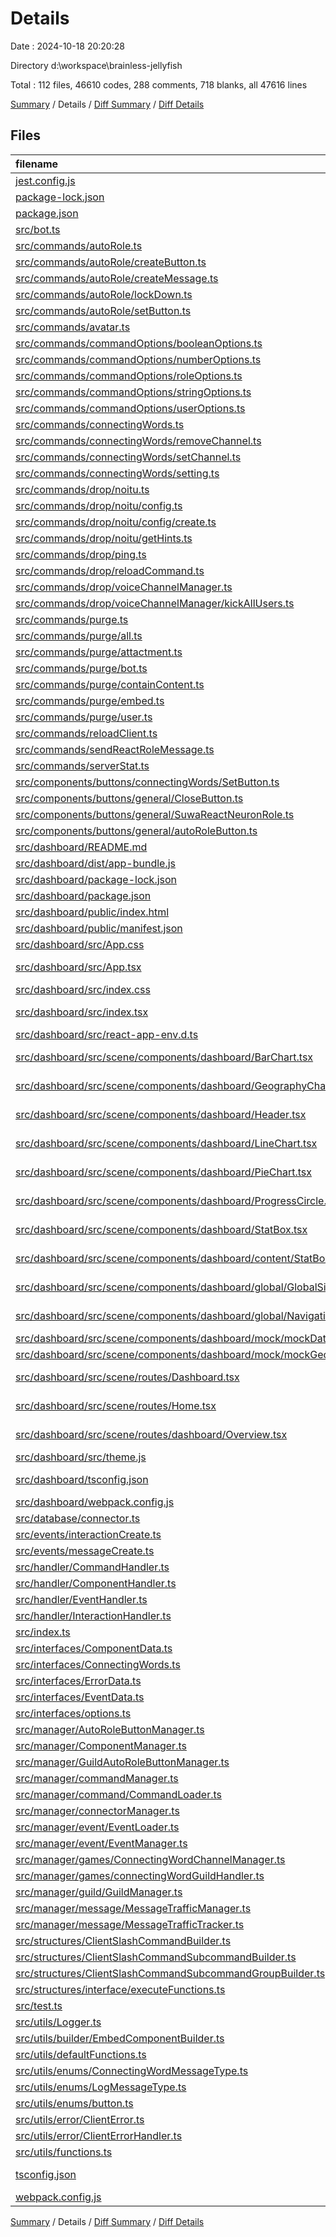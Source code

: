 # Details

Date : 2024-10-18 20:20:28

Directory d:\\workspace\\brainless-jellyfish

Total : 112 files,  46610 codes, 288 comments, 718 blanks, all 47616 lines

[Summary](results.md) / Details / [Diff Summary](diff.md) / [Diff Details](diff-details.md)

## Files
| filename | language | code | comment | blank | total |
| :--- | :--- | ---: | ---: | ---: | ---: |
| [jest.config.js](/jest.config.js) | JavaScript | 4 | 0 | 1 | 5 |
| [package-lock.json](/package-lock.json) | JSON | 5,081 | 0 | 1 | 5,082 |
| [package.json](/package.json) | JSON | 28 | 0 | 1 | 29 |
| [src/bot.ts](/src/bot.ts) | TypeScript | 86 | 6 | 14 | 106 |
| [src/commands/autoRole.ts](/src/commands/autoRole.ts) | TypeScript | 6 | 0 | 2 | 8 |
| [src/commands/autoRole/createButton.ts](/src/commands/autoRole/createButton.ts) | TypeScript | 91 | 3 | 13 | 107 |
| [src/commands/autoRole/createMessage.ts](/src/commands/autoRole/createMessage.ts) | TypeScript | 78 | 4 | 12 | 94 |
| [src/commands/autoRole/lockDown.ts](/src/commands/autoRole/lockDown.ts) | TypeScript | 2 | 0 | 2 | 4 |
| [src/commands/autoRole/setButton.ts](/src/commands/autoRole/setButton.ts) | TypeScript | 66 | 2 | 11 | 79 |
| [src/commands/avatar.ts](/src/commands/avatar.ts) | TypeScript | 26 | 0 | 8 | 34 |
| [src/commands/commandOptions/booleanOptions.ts](/src/commands/commandOptions/booleanOptions.ts) | TypeScript | 5 | 0 | 2 | 7 |
| [src/commands/commandOptions/numberOptions.ts](/src/commands/commandOptions/numberOptions.ts) | TypeScript | 15 | 0 | 3 | 18 |
| [src/commands/commandOptions/roleOptions.ts](/src/commands/commandOptions/roleOptions.ts) | TypeScript | 5 | 0 | 2 | 7 |
| [src/commands/commandOptions/stringOptions.ts](/src/commands/commandOptions/stringOptions.ts) | TypeScript | 38 | 0 | 10 | 48 |
| [src/commands/commandOptions/userOptions.ts](/src/commands/commandOptions/userOptions.ts) | TypeScript | 13 | 0 | 5 | 18 |
| [src/commands/connectingWords.ts](/src/commands/connectingWords.ts) | TypeScript | 9 | 0 | 2 | 11 |
| [src/commands/connectingWords/removeChannel.ts](/src/commands/connectingWords/removeChannel.ts) | TypeScript | 17 | 4 | 3 | 24 |
| [src/commands/connectingWords/setChannel.ts](/src/commands/connectingWords/setChannel.ts) | TypeScript | 18 | 2 | 3 | 23 |
| [src/commands/connectingWords/setting.ts](/src/commands/connectingWords/setting.ts) | TypeScript | 22 | 0 | 3 | 25 |
| [src/commands/drop/noitu.ts](/src/commands/drop/noitu.ts) | TypeScript | 6 | 0 | 3 | 9 |
| [src/commands/drop/noitu/config.ts](/src/commands/drop/noitu/config.ts) | TypeScript | 6 | 0 | 4 | 10 |
| [src/commands/drop/noitu/config/create.ts](/src/commands/drop/noitu/config/create.ts) | TypeScript | 6 | 0 | 3 | 9 |
| [src/commands/drop/noitu/getHints.ts](/src/commands/drop/noitu/getHints.ts) | TypeScript | 6 | 0 | 3 | 9 |
| [src/commands/drop/ping.ts](/src/commands/drop/ping.ts) | TypeScript | 8 | 0 | 3 | 11 |
| [src/commands/drop/reloadCommand.ts](/src/commands/drop/reloadCommand.ts) | TypeScript | 15 | 4 | 2 | 21 |
| [src/commands/drop/voiceChannelManager.ts](/src/commands/drop/voiceChannelManager.ts) | TypeScript | 7 | 0 | 3 | 10 |
| [src/commands/drop/voiceChannelManager/kickAllUsers.ts](/src/commands/drop/voiceChannelManager/kickAllUsers.ts) | TypeScript | 40 | 0 | 7 | 47 |
| [src/commands/purge.ts](/src/commands/purge.ts) | TypeScript | 7 | 0 | 2 | 9 |
| [src/commands/purge/all.ts](/src/commands/purge/all.ts) | TypeScript | 17 | 1 | 4 | 22 |
| [src/commands/purge/attactment.ts](/src/commands/purge/attactment.ts) | TypeScript | 20 | 1 | 4 | 25 |
| [src/commands/purge/bot.ts](/src/commands/purge/bot.ts) | TypeScript | 17 | 1 | 4 | 22 |
| [src/commands/purge/containContent.ts](/src/commands/purge/containContent.ts) | TypeScript | 25 | 0 | 4 | 29 |
| [src/commands/purge/embed.ts](/src/commands/purge/embed.ts) | TypeScript | 17 | 1 | 4 | 22 |
| [src/commands/purge/user.ts](/src/commands/purge/user.ts) | TypeScript | 22 | 1 | 4 | 27 |
| [src/commands/reloadClient.ts](/src/commands/reloadClient.ts) | TypeScript | 17 | 0 | 3 | 20 |
| [src/commands/sendReactRoleMessage.ts](/src/commands/sendReactRoleMessage.ts) | TypeScript | 31 | 0 | 5 | 36 |
| [src/commands/serverStat.ts](/src/commands/serverStat.ts) | TypeScript | 33 | 0 | 8 | 41 |
| [src/components/buttons/connectingWords/SetButton.ts](/src/components/buttons/connectingWords/SetButton.ts) | TypeScript | 11 | 0 | 3 | 14 |
| [src/components/buttons/general/CloseButton.ts](/src/components/buttons/general/CloseButton.ts) | TypeScript | 11 | 0 | 3 | 14 |
| [src/components/buttons/general/SuwaReactNeuronRole.ts](/src/components/buttons/general/SuwaReactNeuronRole.ts) | TypeScript | 30 | 1 | 3 | 34 |
| [src/components/buttons/general/autoRoleButton.ts](/src/components/buttons/general/autoRoleButton.ts) | TypeScript | 40 | 0 | 6 | 46 |
| [src/dashboard/README.md](/src/dashboard/README.md) | Markdown | 26 | 0 | 21 | 47 |
| [src/dashboard/dist/app-bundle.js](/src/dashboard/dist/app-bundle.js) | JavaScript | 14 | 7 | 4 | 25 |
| [src/dashboard/package-lock.json](/src/dashboard/package-lock.json) | JSON | 22,326 | 0 | 1 | 22,327 |
| [src/dashboard/package.json](/src/dashboard/package.json) | JSON | 67 | 0 | 1 | 68 |
| [src/dashboard/public/index.html](/src/dashboard/public/index.html) | HTML | 20 | 23 | 1 | 44 |
| [src/dashboard/public/manifest.json](/src/dashboard/public/manifest.json) | JSON | 25 | 0 | 1 | 26 |
| [src/dashboard/src/App.css](/src/dashboard/src/App.css) | CSS | 33 | 0 | 6 | 39 |
| [src/dashboard/src/App.tsx](/src/dashboard/src/App.tsx) | TypeScript JSX | 34 | 0 | 4 | 38 |
| [src/dashboard/src/index.css](/src/dashboard/src/index.css) | CSS | 26 | 3 | 6 | 35 |
| [src/dashboard/src/index.tsx](/src/dashboard/src/index.tsx) | TypeScript JSX | 13 | 0 | 2 | 15 |
| [src/dashboard/src/react-app-env.d.ts](/src/dashboard/src/react-app-env.d.ts) | TypeScript | 0 | 1 | 1 | 2 |
| [src/dashboard/src/scene/components/dashboard/BarChart.tsx](/src/dashboard/src/scene/components/dashboard/BarChart.tsx) | TypeScript JSX | 126 | 1 | 4 | 131 |
| [src/dashboard/src/scene/components/dashboard/GeographyChart.tsx](/src/dashboard/src/scene/components/dashboard/GeographyChart.tsx) | TypeScript JSX | 83 | 0 | 3 | 86 |
| [src/dashboard/src/scene/components/dashboard/Header.tsx](/src/dashboard/src/scene/components/dashboard/Header.tsx) | TypeScript JSX | 26 | 0 | 4 | 30 |
| [src/dashboard/src/scene/components/dashboard/LineChart.tsx](/src/dashboard/src/scene/components/dashboard/LineChart.tsx) | TypeScript JSX | 116 | 0 | 5 | 121 |
| [src/dashboard/src/scene/components/dashboard/PieChart.tsx](/src/dashboard/src/scene/components/dashboard/PieChart.tsx) | TypeScript JSX | 107 | 0 | 3 | 110 |
| [src/dashboard/src/scene/components/dashboard/ProgressCircle.tsx](/src/dashboard/src/scene/components/dashboard/ProgressCircle.tsx) | TypeScript JSX | 20 | 0 | 3 | 23 |
| [src/dashboard/src/scene/components/dashboard/StatBox.tsx](/src/dashboard/src/scene/components/dashboard/StatBox.tsx) | TypeScript JSX | 51 | 0 | 5 | 56 |
| [src/dashboard/src/scene/components/dashboard/content/StatBox.tsx](/src/dashboard/src/scene/components/dashboard/content/StatBox.tsx) | TypeScript JSX | 60 | 0 | 6 | 66 |
| [src/dashboard/src/scene/components/dashboard/global/GlobalSideBar.tsx](/src/dashboard/src/scene/components/dashboard/global/GlobalSideBar.tsx) | TypeScript JSX | 182 | 1 | 14 | 197 |
| [src/dashboard/src/scene/components/dashboard/global/NavigationBar.tsx](/src/dashboard/src/scene/components/dashboard/global/NavigationBar.tsx) | TypeScript JSX | 40 | 0 | 5 | 45 |
| [src/dashboard/src/scene/components/dashboard/mock/mockData.js](/src/dashboard/src/scene/components/dashboard/mock/mockData.js) | JavaScript | 1,299 | 0 | 10 | 1,309 |
| [src/dashboard/src/scene/components/dashboard/mock/mockGeoFeatures.js](/src/dashboard/src/scene/components/dashboard/mock/mockGeoFeatures.js) | JavaScript | 13,549 | 0 | 1 | 13,550 |
| [src/dashboard/src/scene/routes/Dashboard.tsx](/src/dashboard/src/scene/routes/Dashboard.tsx) | TypeScript JSX | 15 | 0 | 3 | 18 |
| [src/dashboard/src/scene/routes/Home.tsx](/src/dashboard/src/scene/routes/Home.tsx) | TypeScript JSX | 0 | 0 | 1 | 1 |
| [src/dashboard/src/scene/routes/dashboard/Overview.tsx](/src/dashboard/src/scene/routes/dashboard/Overview.tsx) | TypeScript JSX | 219 | 45 | 11 | 275 |
| [src/dashboard/src/theme.js](/src/dashboard/src/theme.js) | JavaScript | 218 | 5 | 7 | 230 |
| [src/dashboard/tsconfig.json](/src/dashboard/tsconfig.json) | JSON with Comments | 26 | 0 | 1 | 27 |
| [src/dashboard/webpack.config.js](/src/dashboard/webpack.config.js) | JavaScript | 23 | 0 | 2 | 25 |
| [src/database/connector.ts](/src/database/connector.ts) | TypeScript | 37 | 0 | 9 | 46 |
| [src/events/interactionCreate.ts](/src/events/interactionCreate.ts) | TypeScript | 10 | 0 | 3 | 13 |
| [src/events/messageCreate.ts](/src/events/messageCreate.ts) | TypeScript | 8 | 0 | 3 | 11 |
| [src/handler/CommandHandler.ts](/src/handler/CommandHandler.ts) | TypeScript | 80 | 0 | 15 | 95 |
| [src/handler/ComponentHandler.ts](/src/handler/ComponentHandler.ts) | TypeScript | 33 | 0 | 5 | 38 |
| [src/handler/EventHandler.ts](/src/handler/EventHandler.ts) | TypeScript | 41 | 0 | 5 | 46 |
| [src/handler/InteractionHandler.ts](/src/handler/InteractionHandler.ts) | TypeScript | 19 | 1 | 4 | 24 |
| [src/index.ts](/src/index.ts) | TypeScript | 8 | 0 | 5 | 13 |
| [src/interfaces/ComponentData.ts](/src/interfaces/ComponentData.ts) | TypeScript | 18 | 0 | 4 | 22 |
| [src/interfaces/ConnectingWords.ts](/src/interfaces/ConnectingWords.ts) | TypeScript | 16 | 2 | 5 | 23 |
| [src/interfaces/ErrorData.ts](/src/interfaces/ErrorData.ts) | TypeScript | 18 | 0 | 4 | 22 |
| [src/interfaces/EventData.ts](/src/interfaces/EventData.ts) | TypeScript | 5 | 0 | 2 | 7 |
| [src/interfaces/options.ts](/src/interfaces/options.ts) | TypeScript | 11 | 0 | 2 | 13 |
| [src/manager/AutoRoleButtonManager.ts](/src/manager/AutoRoleButtonManager.ts) | TypeScript | 29 | 3 | 8 | 40 |
| [src/manager/ComponentManager.ts](/src/manager/ComponentManager.ts) | TypeScript | 47 | 0 | 12 | 59 |
| [src/manager/GuildAutoRoleButtonManager.ts](/src/manager/GuildAutoRoleButtonManager.ts) | TypeScript | 273 | 0 | 46 | 319 |
| [src/manager/commandManager.ts](/src/manager/commandManager.ts) | TypeScript | 52 | 3 | 16 | 71 |
| [src/manager/command/CommandLoader.ts](/src/manager/command/CommandLoader.ts) | TypeScript | 206 | 0 | 43 | 249 |
| [src/manager/connectorManager.ts](/src/manager/connectorManager.ts) | TypeScript | 58 | 0 | 13 | 71 |
| [src/manager/event/EventLoader.ts](/src/manager/event/EventLoader.ts) | TypeScript | 5 | 1 | 8 | 14 |
| [src/manager/event/EventManager.ts](/src/manager/event/EventManager.ts) | TypeScript | 7 | 0 | 4 | 11 |
| [src/manager/games/ConnectingWordChannelManager.ts](/src/manager/games/ConnectingWordChannelManager.ts) | TypeScript | 120 | 0 | 15 | 135 |
| [src/manager/games/connectingWordGuildHandler.ts](/src/manager/games/connectingWordGuildHandler.ts) | TypeScript | 11 | 0 | 5 | 16 |
| [src/manager/guild/GuildManager.ts](/src/manager/guild/GuildManager.ts) | TypeScript | 26 | 0 | 7 | 33 |
| [src/manager/message/MessageTrafficManager.ts](/src/manager/message/MessageTrafficManager.ts) | TypeScript | 30 | 0 | 6 | 36 |
| [src/manager/message/MessageTrafficTracker.ts](/src/manager/message/MessageTrafficTracker.ts) | TypeScript | 25 | 0 | 7 | 32 |
| [src/structures/ClientSlashCommandBuilder.ts](/src/structures/ClientSlashCommandBuilder.ts) | TypeScript | 108 | 0 | 17 | 125 |
| [src/structures/ClientSlashCommandSubcommandBuilder.ts](/src/structures/ClientSlashCommandSubcommandBuilder.ts) | TypeScript | 24 | 0 | 7 | 31 |
| [src/structures/ClientSlashCommandSubcommandGroupBuilder.ts](/src/structures/ClientSlashCommandSubcommandGroupBuilder.ts) | TypeScript | 37 | 0 | 6 | 43 |
| [src/structures/interface/executeFunctions.ts](/src/structures/interface/executeFunctions.ts) | TypeScript | 14 | 8 | 9 | 31 |
| [src/test.ts](/src/test.ts) | TypeScript | 6 | 0 | 2 | 8 |
| [src/utils/Logger.ts](/src/utils/Logger.ts) | TypeScript | 80 | 33 | 16 | 129 |
| [src/utils/builder/EmbedComponentBuilder.ts](/src/utils/builder/EmbedComponentBuilder.ts) | TypeScript | 0 | 16 | 4 | 20 |
| [src/utils/defaultFunctions.ts](/src/utils/defaultFunctions.ts) | TypeScript | 19 | 0 | 3 | 22 |
| [src/utils/enums/ConnectingWordMessageType.ts](/src/utils/enums/ConnectingWordMessageType.ts) | TypeScript | 7 | 0 | 2 | 9 |
| [src/utils/enums/LogMessageType.ts](/src/utils/enums/LogMessageType.ts) | TypeScript | 8 | 0 | 2 | 10 |
| [src/utils/enums/button.ts](/src/utils/enums/button.ts) | TypeScript | 10 | 0 | 2 | 12 |
| [src/utils/error/ClientError.ts](/src/utils/error/ClientError.ts) | TypeScript | 55 | 98 | 23 | 176 |
| [src/utils/error/ClientErrorHandler.ts](/src/utils/error/ClientErrorHandler.ts) | TypeScript | 96 | 4 | 22 | 122 |
| [src/utils/functions.ts](/src/utils/functions.ts) | TypeScript | 170 | 2 | 26 | 198 |
| [tsconfig.json](/tsconfig.json) | JSON with Comments | 17 | 0 | 0 | 17 |
| [webpack.config.js](/webpack.config.js) | JavaScript | 20 | 0 | 2 | 22 |

[Summary](results.md) / Details / [Diff Summary](diff.md) / [Diff Details](diff-details.md)